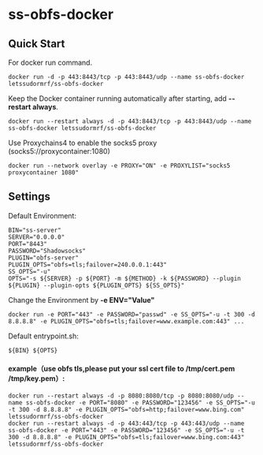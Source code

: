 # ss-obfs-docker

Quick Start
-----------

For docker run command.

    docker run -d -p 443:8443/tcp -p 443:8443/udp --name ss-obfs-docker letssudormrf/ss-obfs-docker

Keep the Docker container running automatically after starting, add **--restart always**.

    docker run --restart always -d -p 443:8443/tcp -p 443:8443/udp --name ss-obfs-docker letssudormrf/ss-obfs-docker

Use Proxychains4 to enable the socks5 proxy (socks5://proxycontainer:1080)

    docker run --network overlay -e PROXY="ON" -e PROXYLIST="socks5 proxycontainer 1080"

Settings
-----------

Default Environment:

```
BIN="ss-server"
SERVER="0.0.0.0"
PORT="8443"
PASSWORD="Shadowsocks"
PLUGIN="obfs-server"
PLUGIN_OPTS="obfs=tls;failover=240.0.0.1:443"
SS_OPTS="-u"
OPTS="-s ${SERVER} -p ${PORT} -m ${METHOD} -k ${PASSWORD} --plugin ${PLUGIN} --plugin-opts ${PLUGIN_OPTS} ${SS_OPTS}"
```

Change the Environment by **-e ENV="Value"**

    docker run -e PORT="443" -e PASSWORD="passwd" -e SS_OPTS="-u -t 300 -d 8.8.8.8" -e PLUGIN_OPTS="obfs=tls;failover=www.example.com:443" ...

Default entrypoint.sh:

```
${BIN} ${OPTS}
```

#### example（use obfs tls,please put your ssl cert file to /tmp/cert.pem /tmp/key.pem）: 
    docker run --restart always -d -p 8080:8080/tcp -p 8080:8080/udp --name ss-obfs-docker -e PORT="8080" -e PASSWORD="123456" -e SS_OPTS="-u -t 300 -d 8.8.8.8" -e PLUGIN_OPTS="obfs=http;failover=www.bing.com" letssudormrf/ss-obfs-docker
    docker run --restart always -d -p 443:443/tcp -p 443:443/udp --name ss-obfs-docker -e PORT="443" -e PASSWORD="123456" -e SS_OPTS="-u -t 300 -d 8.8.8.8" -e PLUGIN_OPTS="obfs=tls;failover=www.bing.com:443" letssudormrf/ss-obfs-docker
